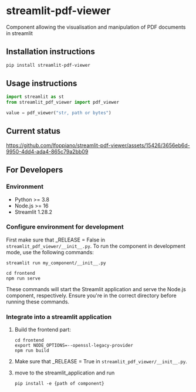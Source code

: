 # streamlit-pdf-viewer

Component allowing the visualisation and manipulation of PDF documents in streamlit 

## Installation instructions

```sh
pip install streamlit-pdf-viewer
```

## Usage instructions

```python
import streamlit as st
from streamlit_pdf_viewer import pdf_viewer

value = pdf_viewer("str, path or bytes")
```


## Current status



https://github.com/lfoppiano/streamlit-pdf-viewer/assets/15426/3656eb6d-9950-4dd4-ada4-865c79a2bb09



## For Developers

### Environment 
- Python >= 3.8
- Node.js >= 16
- Streamlit 1.28.2

### Configure environment for development

First make sure that _RELEASE = False in `streamlit_pdf_viewer/__init__.py`. 
To run the component in development mode, use the following commands:

```shell
streamlit run my_component/__init__.py

cd frontend
npm run serve
```

These commands will start the Streamlit application and serve the Node.js component, respectively. 
Ensure you're in the correct directory before running these commands.

### Integrate into a streamlit application

1. Build the frontend part: 

    ```shell
    cd frontend
    export NODE_OPTIONS=--openssl-legacy-provider
    npm run build 
    ```

1. Make sure that _RELEASE = True in `streamlit_pdf_viewer/__init__.py`.

2. move to the streamlit_application and run 

    ```shell
    pip install -e {path of component}
    ```
